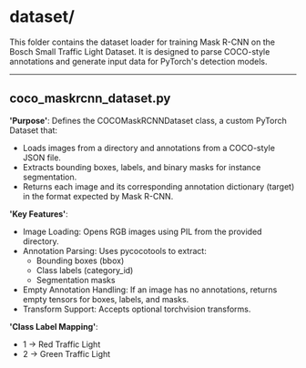# dataset/

This folder contains the dataset loader for training Mask R-CNN on the Bosch Small Traffic Light Dataset. It is designed to parse COCO-style annotations and generate input data for PyTorch's detection models.

---

## coco_maskrcnn_dataset.py
**'Purpose'**:
Defines the COCOMaskRCNNDataset class, a custom PyTorch Dataset that:
- Loads images from a directory and annotations from a COCO-style JSON file.
- Extracts bounding boxes, labels, and binary masks for instance segmentation.
- Returns each image and its corresponding annotation dictionary (target) in the format expected by Mask R-CNN.

**'Key Features'**:
- Image Loading: Opens RGB images using PIL from the provided directory.
- Annotation Parsing: Uses pycocotools to extract:
  - Bounding boxes (bbox)
  - Class labels (category_id)
  - Segmentation masks
- Empty Annotation Handling: If an image has no annotations, returns empty tensors for boxes, labels, and masks.
- Transform Support: Accepts optional torchvision transforms.

**'Class Label Mapping'**:
- 1 → Red Traffic Light
- 2 → Green Traffic Light



